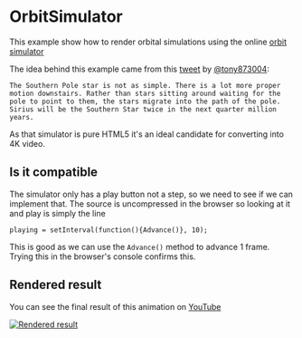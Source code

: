# OrbitSimulator

This example show how to render orbital simulations using the online [orbit simulator](http://orbitsimulator.com/)

The idea behind this example came from this [tweet](https://twitter.com/tony873004/status/1372363453998923777) by [@tony873004](https://twitter.com/tony873004):

`The Southern Pole star is not as simple. There is a lot more proper motion downstairs. Rather than stars sitting around waiting for the pole to point to them, the stars migrate into the path of the pole. Sirius will be the Southern Star twice in the next quarter million years.` 

As that simulator is pure HTML5 it's an ideal candidate for converting into 4K video.

## Is it compatible

The simulator only has a play button not a step, so we need to see if we can implement that. The source is uncompressed
in the browser so looking at it and play is simply the line

    playing = setInterval(function(){Advance()}, 10);

This is good as we can use the `Advance()` method to advance 1 frame. Trying this in the browser's console confirms this.

## Rendered result

You can see the final result of this animation on [YouTube](https://www.youtube.com/watch?v=Vn_eFtZVImo)

[![Rendered result](http://img.youtube.com/vi/Vn_eFtZVImo/0.jpg)](http://www.youtube.com/watch?v=Vn_eFtZVImo "Rendered result")
